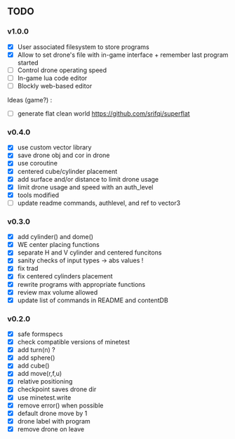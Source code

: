 ## TODO

### v1.0.0

- [x] User associated filesystem to store programs
- [x] Allow to set drone's file with in-game interface + remember last program started
- [ ] Control drone operating speed
- [ ] In-game lua code editor
- [ ] Blockly web-based editor

Ideas (game?) :
- [ ] generate flat clean world https://github.com/srifqi/superflat

### v0.4.0

- [x] use custom vector library
- [x] save drone obj and cor in drone
- [x] use coroutine
- [x] centered cube/cylinder placement
- [x] add surface and/or distance to limit drone usage
- [x] limit drone usage and speed with an auth_level
- [x] tools modified
- [ ] update readme commands, authlevel, and ref to vector3

### v0.3.0

- [x] add cylinder() and dome()
- [x] WE center placing functions
- [x] separate H and V cylinder and centered funcitons
- [x] sanity checks of input types -> abs values !
- [x] fix trad
- [x] fix centered cylinders placement
- [x] rewrite programs with appropriate functions
- [x] review max volume allowed
- [x] update list of commands in README and contentDB

### v0.2.0

- [x] safe formspecs
- [x] check compatible versions of minetest
- [x] add turn(n) ?
- [x] add sphere()
- [x] add cube()
- [x] add move(r,f,u)
- [x] relative positioning
- [x] checkpoint saves drone dir
- [x] use minetest.write
- [x] remove error() when possible
- [x] default drone move by 1
- [x] drone label with program
- [x] remove drone on leave